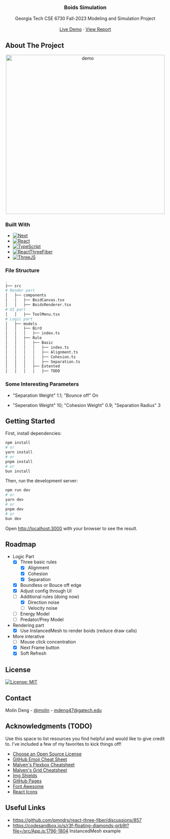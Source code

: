 
<br />
<div align="center">
  <!-- <a href="https://github.com/othneildrew/Best-README-Template">
    <img src="images/logo.png" alt="Logo" width="80" height="80">
  </a> -->

  <h3 align="center">Boids Simulation</h3>

  <p align="center">
    Georgia Tech CSE 6730 Fall-2023 Modeling and Simulation Project
    <br />
    <!-- <a href="https://github.com/othneildrew/Best-README-Template"><strong>Explore the docs »</strong></a> -->
    <br />
    <a href="https://boids-gt.vercel.app/">Live Demo</a>
    ·
    <a href="https://typst.app/project/raPr6DOusWCrubeP9PTGQg">View Report</a>

  </p>
</div>

## About The Project

<p align="center">
  <img src="https://boids-gt.vercel.app/demo.gif" alt="demo" width="500" height="auto">
</p>

### Built With

* [![Next][Next.js]][Next-url]
* [![React][React.js]][React-url]
* [![TypeScript][TypeScript]][TS-url]
* [![ReactThreeFiber][ReactThreeFiber]][R3F-url]
* [![ThreeJS][ThreeJS]][ThreeJS-url]

### File Structure

```bash
.
├── src
# Render part
│   ├── components
│   │   ├── BoidCanvas.tsx
│   │   ├── BoidsRenderer.tsx
# UI part
│   │   ├── ToolMenu.tsx
# Logic part
│   ├── models
│   │   ├── Bird
│   │   │   ├── index.ts
│   │   ├── Rule
│   │   │   ├── Basic
│   │   │   │   ├── index.ts
│   │   │   │   ├── Alignment.ts
│   │   │   │   ├── Cohesion.ts
│   │   │   │   ├── Separation.ts
│   │   │   ├── Extented
│   │   │   │   ├── TODO
```

### Some Interesting Parameters

* "Separation Weight" 1.1; "Bounce off" On

* "Seperation Weight" 10; "Cohesion Weight" 0.9; "Separation Radius" 3

## Getting Started

First, install dependencies:

```bash
npm install
# or
yarn install
# or
pnpm install
# or
bun install
```

Then, run the development server:

```bash
npm run dev
# or
yarn dev
# or
pnpm dev
# or
bun dev
```

Open [http://localhost:3000](http://localhost:3000) with your browser to see the result.

## Roadmap

* Logic Part
  * [x] Three basic rules
    * [x] Alignment
    * [x] Cohesion
    * [x] Separation
  * [x] Boundless or Bouce off edge
  * [x] Adjust config through UI
  * [ ] Additional rules (doing now)
    * [x] Direction noise
    * [ ] Velocity noise
  * [ ] Energy Model
  * [ ] Predator/Prey Model

* Rendering part
  * [x] Use InstancedMesh to render boids (reduce draw calls)

* More interative
  * [ ] Mouse click concentration
  * [x] Next Frame button
  * [x] Soft Refresh

## License

[![License: MIT](https://img.shields.io/badge/License-MIT-yellow.svg)](https://opensource.org/licenses/MIT)

## Contact

Molin Deng - [@molin](https://molin7.vercel.app/) - <mdeng47@gatech.edu>

## Acknowledgments (TODO)

Use this space to list resources you find helpful and would like to give credit to. I've included a few of my favorites to kick things off!

* [Choose an Open Source License](https://choosealicense.com)
* [GitHub Emoji Cheat Sheet](https://www.webpagefx.com/tools/emoji-cheat-sheet)
* [Malven's Flexbox Cheatsheet](https://flexbox.malven.co/)
* [Malven's Grid Cheatsheet](https://grid.malven.co/)
* [Img Shields](https://shields.io)
* [GitHub Pages](https://pages.github.com)
* [Font Awesome](https://fontawesome.com)
* [React Icons](https://react-icons.github.io/react-icons/search)

## Useful Links

* <https://github.com/pmndrs/react-three-fiber/discussions/857>
* <https://codesandbox.io/s/r3f-floating-diamonds-prb9t?file=/src/App.js:1796-1804> InstancedMesh example

<!-- MARKDOWN LINKS & IMAGES -->
<!-- https://www.markdownguide.org/basic-syntax/#reference-style-links -->
<!-- MARKDOWN LINKS & IMAGES -->
<!-- https://www.markdownguide.org/basic-syntax/#reference-style-links -->
[Next.js]: https://img.shields.io/badge/next.js-000000?style=for-the-badge&logo=nextdotjs&logoColor=white
[Next-url]: https://nextjs.org/
[React.js]: https://img.shields.io/badge/React-20232A?style=for-the-badge&logo=react&logoColor=61DAFB
[React-url]: https://reactjs.org/
[TypeScript]: https://img.shields.io/badge/TypeScript-007ACC?style=for-the-badge&logo=typescript&logoColor=white
[TS-url]: https://www.typescriptlang.org/
[ReactThreeFiber]: https://img.shields.io/badge/React%20Three%20Fiber-000000?style=for-the-badge&logo=react&logoColor=white
[R3F-url]: https://docs.pmnd.rs/react-three-fiber/getting-started/introduction
[ThreeJS]: https://img.shields.io/badge/ThreeJS-black?style=for-the-badge&logo=three.js&logoColor=white
[ThreeJS-url]: https://threejs.org/
